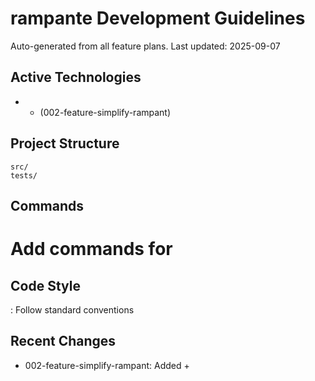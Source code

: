 # rampante Development Guidelines

Auto-generated from all feature plans. Last updated: 2025-09-07

## Active Technologies
-  +  (002-feature-simplify-rampant)

## Project Structure
```
src/
tests/
```

## Commands
# Add commands for 

## Code Style
: Follow standard conventions

## Recent Changes
- 002-feature-simplify-rampant: Added  + 

<!-- MANUAL ADDITIONS START -->
<!-- MANUAL ADDITIONS END -->